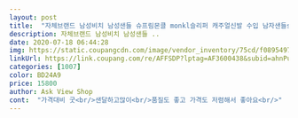 ```yaml
---
layout: post 
title:  "자체브랜드 남성비치 남성샌들 슈프림몬클 monkl슬리퍼 캐주얼신발 수입 남자샌들sy1910" 
description: 자체브랜드 남성비치 남성샌들 ..
date: 2020-07-18 06:44:28 
img: https://static.coupangcdn.com/image/vendor_inventory/75cd/f0895497c0e9a2ad8148bed2676bcff0eae3c14da7a845f83b50193a506b.jpg 
linkUrl: https://link.coupang.com/re/AFFSDP?lptag=AF3600438&subid=ahnPublicAsk&pageKey=1610193071&itemId=2749894727&vendorItemId=70739857055&traceid=V0-113-06cf62e9d39a5825 
categories: [1007] 
color: BD24A9 
price: 15800 
author: Ask View Shop 
cont:  "가격대비 굿<br/>샌달하고많이<br/>품질도 좋고 가격도 저렴해서 좋아요<br/>" 
---
```

